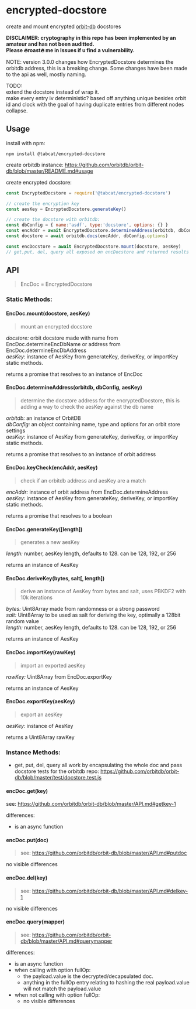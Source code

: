 # encrypted-docstore
create and mount encrypted [orbit-db](https://github.com/orbitdb/orbit-db/) docstores

**DISCLAIMER: cryptography in this repo has been implemented by an amateur and has not been auditted. <br/>Please :fire:roast:fire: me in Issues if u find a vulnerability.**

NOTE: version 3.0.0 changes how EncryptedDocstore determines the orbitdb address, this is a breaking change. Some changes have been made to the api as well, mostly naming.

TODO: </br>
extend the docstore instead of wrap it. </br>
make every entry iv deterministic? based off anything unique besides orbit id and clock with the goal of having duplicate entries from different nodes collapse.

## Usage
install with npm:
```
npm install @tabcat/encrypted-docstore
```
create orbitdb instance: https://github.com/orbitdb/orbit-db/blob/master/README.md#usage

create encrypted docstore:
```javascript
const EncryptedDocstore = require('@tabcat/encrypted-docstore')

// create the encryption key
const aesKey = EncryptedDocstore.generateKey()

// create the docstore with orbitdb:
const dbConfig = { name:'asdf', type:'docstore', options: {} }
const encAddr = await EncryptedDocstore.determineAddress(orbitdb, dbConfig, aesKey)
const docstore = await orbitdb.docs(encAddr, dbConfig.options)

const encDocstore = await EncryptedDocstore.mount(docstore, aesKey)
// get,put, del, query all exposed on encDocstore and returned results should be identical to docstore methods

```

## API <br/>
>EncDoc = EncryptedDocstore 

### Static Methods:
#### EncDoc.mount(docstore, aesKey)
>mount an encrypted docstore

*docstore:* orbit docstore made with name from EncDoc.determineEncDbName or address from EncDoc.determineEncDbAddress<br/>
*aesKey:* instance of AesKey from generateKey, deriveKey, or importKey static methods.

returns a promise that resolves to an instance of EncDoc
#### EncDoc.determineAddress(orbitdb, dbConfig, aesKey)
>determine the docstore address for the encryptedDocstore, this is adding a way to check the aesKey against the db name

*orbitdb:* an instance of OrbitDB<br/>
*dbConfig:* an object containing name, type and options for an orbit store settings<br/>
*aesKey:* instance of AesKey from generateKey, deriveKey, or importKey static methods.<br/>

returns a promise that resolves to an instance of orbit address
#### EncDoc.keyCheck(encAddr, aesKey)
>check if an orbitdb address and aesKey are a match

*encAddr:* instance of orbit address from EncDoc.determineAddress<br/>
*aesKey:* instance of AesKey from generateKey, deriveKey, or importKey static methods.<br/>

returns a promise that resolves to a boolean
#### EncDoc.generateKey([length])
>generates a new aesKey

*length:* number, aesKey length, defaults to 128. can be  128, 192, or 256<br/>

returns an instance of AesKey
#### EncDoc.deriveKey(bytes, salt[, length])
>derive an instance of AesKey from bytes and salt, uses PBKDF2 with 10k iterations

*bytes:* Uint8Array made from randomness or a strong password<br/>
*salt:* Uint8Array to be used as salt for deriving the key, optimally a 128bit random value<br/>
*length:* number, aesKey length, defaults to 128. can be  128, 192, or 256<br/>

returns an instance of AesKey
#### EncDoc.importKey(rawKey)
>import an exported aesKey

*rawKey:* Uint8Array from EncDoc.exportKey

returns an instance of AesKey
#### EncDoc.exportKey(aesKey)
>export an aesKey

*aesKey:* instance of AesKey

returns a Uint8Array rawKey

### Instance Methods:
  - get, put, del, query all work by encapsulating the whole doc and pass docstore tests for the orbitdb repo: https://github.com/orbitdb/orbit-db/blob/master/test/docstore.test.js
#### encDoc.get(key)
see: https://github.com/orbitdb/orbit-db/blob/master/API.md#getkey-1

differences:
  - is an async function
#### encDoc.put(doc)
>see: https://github.com/orbitdb/orbit-db/blob/master/API.md#putdoc

no visible differences
#### encDoc.del(key)
>see: https://github.com/orbitdb/orbit-db/blob/master/API.md#delkey-1

no visible differences
#### encDoc.query(mapper)
>see: https://github.com/orbitdb/orbit-db/blob/master/API.md#querymapper

differences:
  - is an async function
  - when calling with option fullOp: 
    + the payload.value is the decrypted/decapsulated doc.
    + anything in the fullOp entry relating to hashing the real payload.value will not match the payload.value
  - when not calling with option fullOp:
    + no visible differences
